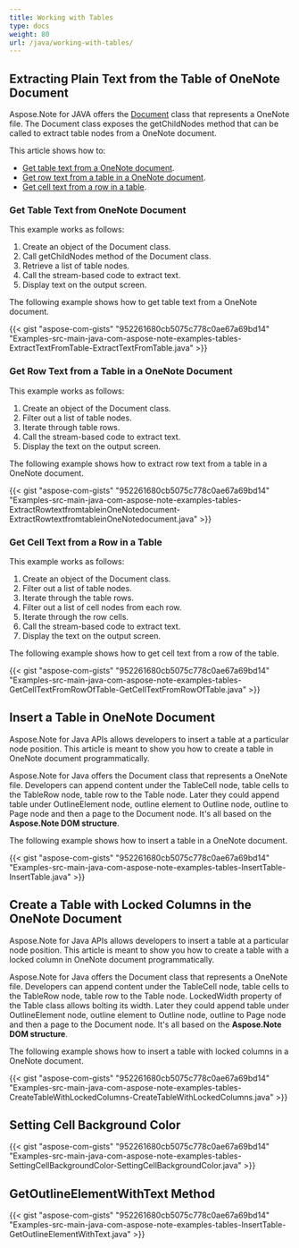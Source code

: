 ```yaml
---
title: Working with Tables
type: docs
weight: 80
url: /java/working-with-tables/
---
```


## **Extracting Plain Text from the Table of OneNote Document**
Aspose.Note for JAVA offers the [Document](http://www.aspose.com/api/java/note/com.aspose.note/Document) class that represents a OneNote file. The Document class exposes the getChildNodes method that can be called to extract table nodes from a OneNote document.

This article shows how to:

- [Get table text from a OneNote document](/note/java/working-with-tables/#get-table-text-from-onenote-document).
- [Get row text from a table in a OneNote document](/note/java/working-with-tables/#get-row-text-from-a-table-in-a-onenote-document).
- [Get cell text from a row in a table](/note/java/working-with-tables/#get-cell-text-from-a-row-in-a-table).
### **Get Table Text from OneNote Document**
This example works as follows:

1. Create an object of the Document class.
1. Call getChildNodes method of the Document class.
1. Retrieve a list of table nodes.
1. Call the stream-based code to extract text.
1. Display text on the output screen.

The following example shows how to get table text from a OneNote document.

{{< gist "aspose-com-gists" "952261680cb5075c778c0ae67a69bd14" "Examples-src-main-java-com-aspose-note-examples-tables-ExtractTextFromTable-ExtractTextFromTable.java" >}}


### **Get Row Text from a Table in a OneNote Document**
This example works as follows:

1. Create an object of the Document class.
1. Filter out a list of table nodes.
1. Iterate through table rows.
1. Call the stream-based code to extract text.
1. Display the text on the output screen.

The following example shows how to extract row text from a table in a OneNote document.

{{< gist "aspose-com-gists" "952261680cb5075c778c0ae67a69bd14" "Examples-src-main-java-com-aspose-note-examples-tables-ExtractRowtextfromtableinOneNotedocument-ExtractRowtextfromtableinOneNotedocument.java" >}}


### **Get Cell Text from a Row in a Table**
This example works as follows:

1. Create an object of the Document class.
1. Filter out a list of table nodes.
1. Iterate through the table rows.
1. Filter out a list of cell nodes from each row.
1. Iterate through the row cells.
1. Call the stream-based code to extract text.
1. Display the text on the output screen.

The following example shows how to get cell text from a row of the table.

{{< gist "aspose-com-gists" "952261680cb5075c778c0ae67a69bd14" "Examples-src-main-java-com-aspose-note-examples-tables-GetCellTextFromRowOfTable-GetCellTextFromRowOfTable.java" >}}
## **Insert a Table in OneNote Document**
Aspose.Note for Java APIs allows developers to insert a table at a particular node position. This article is meant to show you how to create a table in OneNote document programmatically.

Aspose.Note for Java offers the Document class that represents a OneNote file. Developers can append content under the TableCell node, table cells to the TableRow node, table row to the Table node. Later they could append table under OutlineElement node, outline element to Outline node, outline to Page node and then a page to the Document node. It's all based on the **Aspose.Note DOM structure**.

The following example shows how to insert a table in a OneNote document.

{{< gist "aspose-com-gists" "952261680cb5075c778c0ae67a69bd14" "Examples-src-main-java-com-aspose-note-examples-tables-InsertTable-InsertTable.java" >}}
## **Create a Table with Locked Columns in the OneNote Document**
Aspose.Note for Java APIs allows developers to insert a table at a particular node position. This article is meant to show you how to create a table with a locked column in OneNote document programmatically.

Aspose.Note for Java offers the Document class that represents a OneNote file. Developers can append content under the TableCell node, table cells to the TableRow node, table row to the Table node. LockedWidth property of the Table class allows bolting its width. Later they could append table under OutlineElement node, outline element to Outline node, outline to Page node and then a page to the Document node. It's all based on the **Aspose.Note DOM structure**.

The following example shows how to insert a table with locked columns in a OneNote document.

{{< gist "aspose-com-gists" "952261680cb5075c778c0ae67a69bd14" "Examples-src-main-java-com-aspose-note-examples-tables-CreateTableWithLockedColumns-CreateTableWithLockedColumns.java" >}}
## **Setting Cell Background Color**
{{< gist "aspose-com-gists" "952261680cb5075c778c0ae67a69bd14" "Examples-src-main-java-com-aspose-note-examples-tables-SettingCellBackgroundColor-SettingCellBackgroundColor.java" >}}
## **GetOutlineElementWithText Method**
{{< gist "aspose-com-gists" "952261680cb5075c778c0ae67a69bd14" "Examples-src-main-java-com-aspose-note-examples-tables-InsertTable-GetOutlineElementWithText.java" >}}